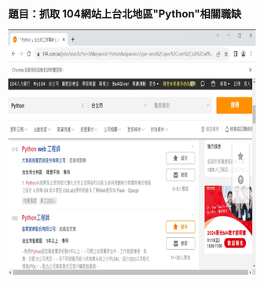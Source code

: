 題目：抓取 104網站上台北地區"Python"相關職缺
---------------------------------------------------------------------------------------------------------
     
<img src="https://github.com/tank11110/young/blob/master/%E7%B6%B2%E8%B7%AF%E7%88%AC%E8%9F%B2/%E5%9C%96%E7%89%87/104_5.jpg" height='500' weight='700'>
